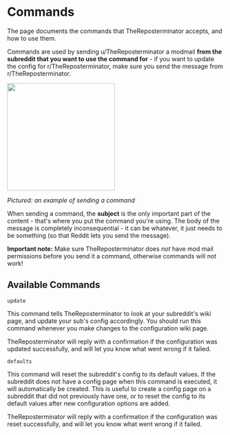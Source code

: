 # Commands
The page documents the commands that TheReposterminator accepts, and how to use them.

Commands are used by sending u/TheReposterminator a modmail **from the subreddit that you want to use the command for** - if you want to update the config for r/TheReposterminator, make sure you send the message from r/TheReposterminator.

<img src="https://i.imgur.com/s6NDckr.png" height=250px>

*Pictured: an example of sending a command*

When sending a command, the **subject** is the only important part of the content - that's where you put the command you're using. The body of the message is completely inconsequential - it can be whatever, it just needs to be something (so that Reddit lets you send the message).

**Important note:** Make sure TheReposterminator does *not* have mod mail permissions before you send it a command, otherwise commands will not work!

## Available Commands

`update`

This command tells TheReposterminator to look at your subreddit's wiki page, and update your sub's config accordingly. You should run this command whenever you make changes to the configuration wiki page.

TheReposterminator will reply with a confirmation if the configuration was updated successfully, and will let you know what went wrong if it failed.

`defaults`

This command will reset the subreddit's config to its default values. If the subreddit does not have a config page when this command is executed, it will automatically be created. This is useful to create a config page on a subreddit that did not previously have one, or to reset the config to its default values after new configuration options are added.

TheReposterminator will reply with a confirmation if the configuration was reset successfully, and will let you know what went wrong if it failed.